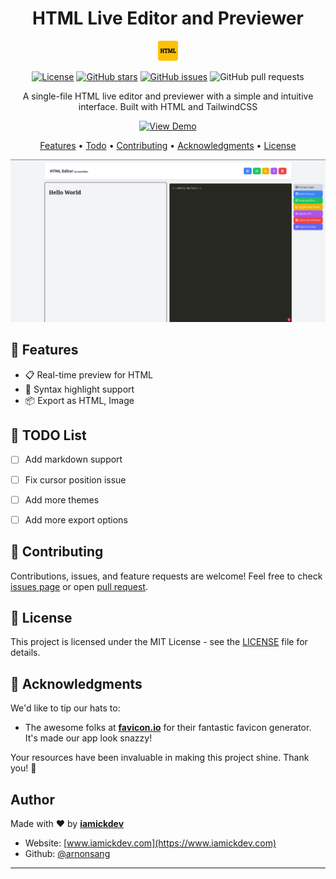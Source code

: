<div align="center">

# HTML Live Editor and Previewer

![Logo](favicon-32x32.png)

[![License](https://img.shields.io/badge/license-MIT-blue.svg)](https://opensource.org/licenses/MIT) [![GitHub stars](https://img.shields.io/github/stars/arnonsang/html-live-editor.svg?style=social)](https://github.com/arnonsang/html-live-editor/stargazers) [![GitHub issues](https://img.shields.io/github/issues/arnonsang/html-live-editor.svg)](https://github.com/arnonsang/html-live-editor/issues) ![GitHub pull requests](https://img.shields.io/github/issues-pr/arnonsang/html-live-editor.svg)

A single-file HTML live editor and previewer with a simple and intuitive interface. Built with HTML and TailwindCSS

[![View Demo](https://img.shields.io/badge/View-Demo-blue)](https://html-editor.iamickdev.com)

[Features](#-features) • [Todo](#-to-do-list) • [Contributing](#-contributing) • [Acknowledgments](#-acknowledgments) • [License](#-license)

![Screenshot](preview.png)

</div>

## 🌟 Features

- 📋 Real-time preview for HTML
- 🎨 Syntax highlight support
- 📦 Export as HTML, Image


## 📝 TODO List

- [ ] Add markdown support
- [ ] Fix cursor position issue
- [ ] Add more themes
- [ ] Add more export options


## 🎉 Contributing

Contributions, issues, and feature requests are welcome! Feel free to check [issues page](https://github.com/arnonsang/html-live-editor/issues) or open [pull request](https://github.com/arnonsang/html-live-editor/pulls).

## 📄 License

This project is licensed under the MIT License - see the [LICENSE](LICENSE) file for details.

## 🙏 Acknowledgments

We'd like to tip our hats to:

- The awesome folks at **[favicon.io](https://favicon.io/favicon-generator/)** for their fantastic favicon generator. It's made our app look snazzy!

Your resources have been invaluable in making this project shine. Thank you! 🌟

## Author

Made with ❤️ by **[iamickdev](https://www.iamickdev.com)**
- Website: [www.iamickdev.com](https://www.iamickdev.com)
- Github: [@arnonsang](https://github.com/arnonsang)

---